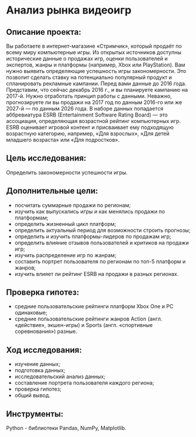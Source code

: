 # Анализ рынка видеоигр

## Описание проекта:
Вы работаете в интернет-магазине «Стримчик», который продаёт по всему миру компьютерные игры. Из открытых источников доступны исторические данные о продажах игр, оценки пользователей и экспертов, жанры и платформы (например, Xbox или PlayStation). Вам нужно выявить определяющие успешность игры закономерности. Это позволит сделать ставку на потенциально популярный продукт и спланировать рекламные кампании. Перед вами данные до 2016 года. Представим, что сейчас декабрь 2016 г., и вы планируете кампанию на 2017-й. Нужно отработать принцип работы с данными. Неважно, прогнозируете ли вы продажи на 2017 год по данным 2016-го или же 2027-й — по данным 2026 года. В наборе данных попадается аббревиатура ESRB (Entertainment Software Rating Board) — это ассоциация, определяющая возрастной рейтинг компьютерных игр. ESRB оценивает игровой контент и присваивает ему подходящую возрастную категорию, например, «Для взрослых», «Для детей младшего возраста» или «Для подростков».

## Цель исследования:
Определить закономерности успешности игры. 

## Дополнительные цели:

- посчитать суммарные продажи по регионам;
- изучить как выпускались игры и как менялись продажи по платформам;
- определить жизненный цикл платформ;
- определить актуальный период для возможности строить прогнозы;
- определить и изучить платформы-лидеров по продажам игр;
- определить влияние отзывов пользователей и критиков на продажи игр;
- изучить распределение игр по жанрам;
- составить портрет пользователя по регионам по топ-5 платформ и жанров;
- изучить влияет ли рейтинг ESRB на продажи в разных регионах.

## Проверка гипотез:

- средние пользовательские рейтинги платформ Xbox One и PC одинаковые;
- средние пользовательские рейтинги жанров Action (англ. «действие», экшен-игры) и Sports (англ. «спортивные соревнования») разные.

## Ход исследования:
- изучение данных;
- подготовка данных;
- исследовательский анализ данных;
- составление портрета пользователя каждого региона;
- проверка гипотез;
- общий вывод.

## Инструменты:
Python - библиотеки Pandas, NumPy, Matplotlib.

